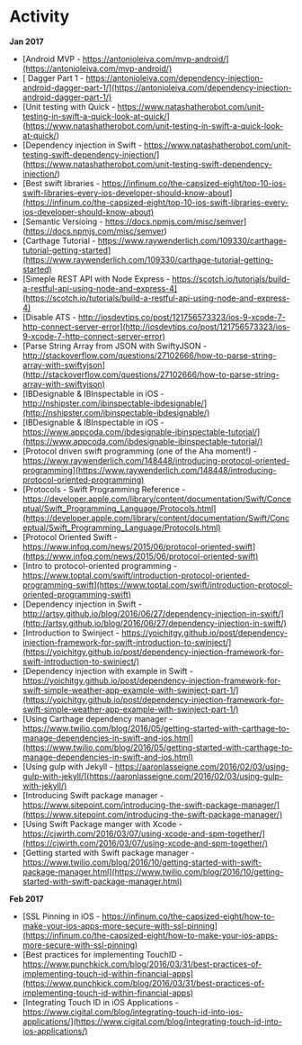 # Activity
**Jan 2017**
* [Android MVP - https://antonioleiva.com/mvp-android/](https://antonioleiva.com/mvp-android/)
* [ Dagger Part 1 - https://antonioleiva.com/dependency-injection-android-dagger-part-1/](https://antonioleiva.com/dependency-injection-android-dagger-part-1/)
* [Unit testing with Quick - https://www.natashatherobot.com/unit-testing-in-swift-a-quick-look-at-quick/] (https://www.natashatherobot.com/unit-testing-in-swift-a-quick-look-at-quick/)
* [Dependency injection in Swift - https://www.natashatherobot.com/unit-testing-swift-dependency-injection/] (https://www.natashatherobot.com/unit-testing-swift-dependency-injection/)
* [Best swift libraries - https://infinum.co/the-capsized-eight/top-10-ios-swift-libraries-every-ios-developer-should-know-about](https://infinum.co/the-capsized-eight/top-10-ios-swift-libraries-every-ios-developer-should-know-about)
* [Semantic Versioing - https://docs.npmjs.com/misc/semver] (https://docs.npmjs.com/misc/semver)
* [Carthage Tutorial - https://www.raywenderlich.com/109330/carthage-tutorial-getting-started](https://www.raywenderlich.com/109330/carthage-tutorial-getting-started)
* [Simeple REST API with Node Express - https://scotch.io/tutorials/build-a-restful-api-using-node-and-express-4](https://scotch.io/tutorials/build-a-restful-api-using-node-and-express-4)
* [Disable ATS - http://iosdevtips.co/post/121756573323/ios-9-xcode-7-http-connect-server-error](http://iosdevtips.co/post/121756573323/ios-9-xcode-7-http-connect-server-error)
* [Parse String Array from JSON with SwiftyJSON - http://stackoverflow.com/questions/27102666/how-to-parse-string-array-with-swiftyjson](http://stackoverflow.com/questions/27102666/how-to-parse-string-array-with-swiftyjson)
* [IBDesignable & IBInspectable in iOS - http://nshipster.com/ibinspectable-ibdesignable/](http://nshipster.com/ibinspectable-ibdesignable/)
* [IBDesignable & IBInspectable in iOS - https://www.appcoda.com/ibdesignable-ibinspectable-tutorial/](https://www.appcoda.com/ibdesignable-ibinspectable-tutorial/)
* [Protocol driven swift programming (one of the Aha moment!) - https://www.raywenderlich.com/148448/introducing-protocol-oriented-programming](https://www.raywenderlich.com/148448/introducing-protocol-oriented-programming)
* [Protocols - Swift Programming Reference - https://developer.apple.com/library/content/documentation/Swift/Conceptual/Swift_Programming_Language/Protocols.html](https://developer.apple.com/library/content/documentation/Swift/Conceptual/Swift_Programming_Language/Protocols.html)
* [Protocol Oriented Swift - https://www.infoq.com/news/2015/06/protocol-oriented-swift](https://www.infoq.com/news/2015/06/protocol-oriented-swift)
* [Intro to protocol-oriented programming - https://www.toptal.com/swift/introduction-protocol-oriented-programming-swift](https://www.toptal.com/swift/introduction-protocol-oriented-programming-swift)
* [Dependency injection in Swift -  http://artsy.github.io/blog/2016/06/27/dependency-injection-in-swift/](http://artsy.github.io/blog/2016/06/27/dependency-injection-in-swift/)
* [Introduction to Swinject - https://yoichitgy.github.io/post/dependency-injection-framework-for-swift-introduction-to-swinject/](https://yoichitgy.github.io/post/dependency-injection-framework-for-swift-introduction-to-swinject/)
* [Dependency injection with example in Swift - https://yoichitgy.github.io/post/dependency-injection-framework-for-swift-simple-weather-app-example-with-swinject-part-1/](https://yoichitgy.github.io/post/dependency-injection-framework-for-swift-simple-weather-app-example-with-swinject-part-1/)
* [Using Carthage dependency manager - https://www.twilio.com/blog/2016/05/getting-started-with-carthage-to-manage-dependencies-in-swift-and-ios.html](https://www.twilio.com/blog/2016/05/getting-started-with-carthage-to-manage-dependencies-in-swift-and-ios.html)
* [Using gulp with Jekyll - https://aaronlasseigne.com/2016/02/03/using-gulp-with-jekyll/](https://aaronlasseigne.com/2016/02/03/using-gulp-with-jekyll/)
* [Introducing Swift package manager - https://www.sitepoint.com/introducing-the-swift-package-manager/](https://www.sitepoint.com/introducing-the-swift-package-manager/)
* [Using Swift Package manger with Xcode - https://cjwirth.com/2016/03/07/using-xcode-and-spm-together/](https://cjwirth.com/2016/03/07/using-xcode-and-spm-together/)
* [Getting started with Swift package manager - https://www.twilio.com/blog/2016/10/getting-started-with-swift-package-manager.html](https://www.twilio.com/blog/2016/10/getting-started-with-swift-package-manager.html)

**Feb 2017**
* [SSL Pinning in iOS - https://infinum.co/the-capsized-eight/how-to-make-your-ios-apps-more-secure-with-ssl-pinning](https://infinum.co/the-capsized-eight/how-to-make-your-ios-apps-more-secure-with-ssl-pinning)
* [Best practices for implementing TouchID - https://www.punchkick.com/blog/2016/03/31/best-practices-of-implementing-touch-id-within-financial-apps](https://www.punchkick.com/blog/2016/03/31/best-practices-of-implementing-touch-id-within-financial-apps)
* [Integrating Touch ID in iOS Applications - https://www.cigital.com/blog/integrating-touch-id-into-ios-applications/](https://www.cigital.com/blog/integrating-touch-id-into-ios-applications/)
